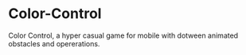 # Color-Control
Color Control, a hyper casual game for mobile with dotween animated obstacles and opererations.
